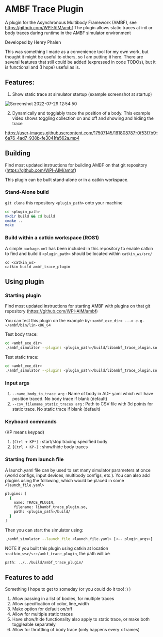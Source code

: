 # AMBF Trace Plugin

A plugin for the Asynchronous Multibody Framework (AMBF), see https://github.com/WPI-AIM/ambf
The plugin allows static traces at init or body traces during runtime in the AMBF simulator environment

Developed by Henry Phalen

This was something I made as a convenience tool for my own work, but thought it might be useful to others, so I am putting it here.
There are several features that still could be added (expressed in code TODOs), but it is functional and (I hope) useful as is.

## Features:

1. Show static trace at simulator startup (example screenshot at startup)

![Screenshot 2022-07-29 12:54:50](https://user-images.githubusercontent.com/17507145/181807786-1c9732aa-82b2-4b81-a653-d35ea707df34.png)

2. Dynamically and togglably trace the position of a body. This example video shows toggling collection on and off and showing and hiding the trace

https://user-images.githubusercontent.com/17507145/181808787-0f53f7b9-6a76-4ad7-938b-fe3041fa562a.mp4


## Building
Find most updated instructions for building AMBF on that git repository (https://github.com/WPI-AIM/ambf)

This plugin can be built stand-alone or in a catkin workspace. 

### Stand-Alone build

```git clone``` this repository ```<plugin_path>``` onto your machine

```bash
cd <plugin_path>
mkdir build && cd build
cmake ..
make
```

### Build within a catkin workspace (ROS1)
A simple ```package.xml``` has been included in this repository to enable catkin to find and build it
```<plugin_path>``` should be located within ```catkin_ws/src/```
```
cd <catkin_ws>
catkin build ambf_trace_plugin
```

## Using plugin

### Starting plugin
Find most updated instructions for starting AMBF with plugins on that git repository (https://github.com/WPI-AIM/ambf)

You can test this plugin on the example by:
```<ambf_exe_dir> ---> e.g. ~/ambf/bin/lin-x86_64```

Test body trace:
```bash
cd <ambf_exe_dir>
./ambf_simulator --plugins <plugin_path>/build/libambf_trace_plugin.so --name_body_to_trace Chassis
```

Test static trace:
```bash
cd <ambf_exe_dir>
./ambf_simulator --plugins <plugin_path>/build/libambf_trace_plugin.so --csv_filename_static_traces <plugin_path>/example_static_trace.csv
```

### Input args
1. ```--name_body_to_trace arg``` : Name of body in ADF yaml which will have position traced. No body trace if blank (default)
2. ```--csv_filename_static_traces arg``` : Path to CSV file with 3d points for static trace. No static trace if blank (default)

### Keyboard commands
(KP means keypad)
1. ```[Ctrl + KP*]``` : start/stop tracing specified body
2. ```[Ctrl + KP-]``` : show/hide body traces

### Starting from launch file
A launch.yaml file can by used to set many simulator parameters at once (world configs, input devices, multibody configs, etc.). You can also add plugins using the following, which would be placed in some ```<launch_file.yaml>```
```bash 
plugins: [
  {
    name: TRACE_PLUGIN,
    filename: libambf_trace_plugin.so,
    path: <plugin_path>/build/
  }
]
```
Then you can start the simulator using:
```bash
./ambf_simulator --launch_file <launch_file.yaml> [<-- plugin_args>]
```

NOTE if you built this plugin using catkin at location ```<catkin_ws>/src/ambf_trace_plugin```, the path will be
```bash
path: ../../build/ambf_trace_plugin/
```

## Features to add
Something I hope to get to someday (or you could do it too! :) )

1. Allow passing in a list of bodies, for multiple traces
2. Allow specification of color, line_width
3. Make option for default on/off
4. Allow for multiple static traces
5. Have show/hide functionality also apply to static trace, or make both toggleable separately
6. Allow for throttling of body trace (only happens every x frames)

